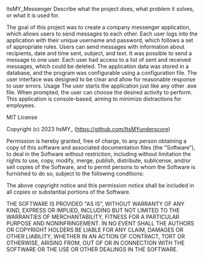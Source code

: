 ItsMY_Messenger
Describe what the project does, what problem it solves, or what it is used for.

The goal of this project was to create a company messenger application, which allows users to send messages to each other. Each user logs into the application with their unique username and password, which follows a set of appropriate rules. Users can send messages with information about recipients, date and time sent, subject, and text. It was possible to send a message to one user. Each user had access to a list of sent and received messages, which could be deleted. The application data was stored in a database, and the program was configurable using a configuration file. The user interface was designed to be clear and allow for reasonable response to user errors.
Usage
The user starts the application just like any other .exe file. When prompted, the user can choose the desired activity to perform. This application is console-based, aiming to minimize distractions for employees.

MIT License

Copyright (c) 2023 ItsMY_ (https://github.com/ItsMYunderscore)

Permission is hereby granted, free of charge, to any person obtaining a copy of this software and associated documentation files (the "Software"), to deal in the Software without restriction, including without limitation the rights to use, copy, modify, merge, publish, distribute, sublicense, and/or sell copies of the Software, and to permit persons to whom the Software is furnished to do so, subject to the following conditions:

The above copyright notice and this permission notice shall be included in all
copies or substantial portions of the Software.

THE SOFTWARE IS PROVIDED "AS IS", WITHOUT WARRANTY OF ANY KIND, EXPRESS OR IMPLIED, INCLUDING BUT NOT LIMITED TO THE WARRANTIES OF MERCHANTABILITY, FITNESS FOR A PARTICULAR PURPOSE AND NONINFRINGEMENT. IN NO EVENT SHALL THE AUTHORS OR COPYRIGHT HOLDERS BE LIABLE FOR ANY CLAIM, DAMAGES OR OTHER LIABILITY, WHETHER IN AN ACTION OF CONTRACT, TORT OR OTHERWISE, ARISING FROM, OUT OF OR IN CONNECTION WITH THE SOFTWARE OR THE USE OR OTHER DEALINGS IN THE SOFTWARE.

